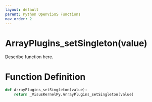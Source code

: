 ```yaml
---
layout: default
parent: Python OpenViSUS Functions
nav_order: 2
---
```


# ArrayPlugins_setSingleton(value)

Describe function here.

# Function Definition

```python
def ArrayPlugins_setSingleton(value):
    return _VisusKernelPy.ArrayPlugins_setSingleton(value)
```
